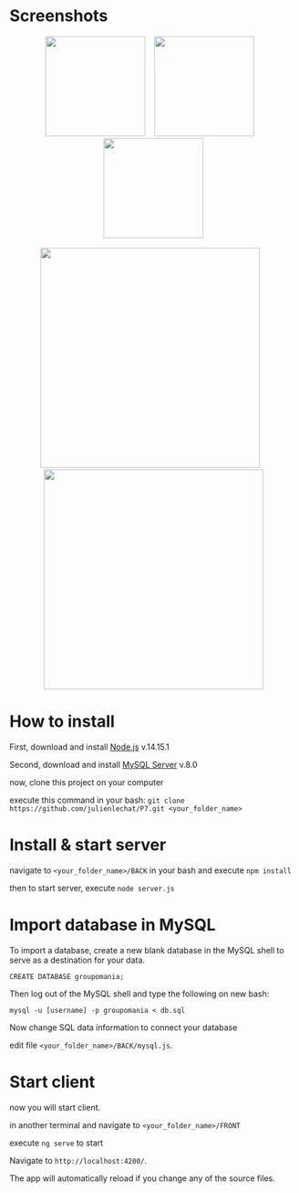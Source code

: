 # Screenshots

<div align="center">
    <img src="https://github.com/julienlechat/reseau-social-entreprise/blob/main/screenshot/login.PNG?raw=true" height="175px"</img>
    <img height="0" width="8px">
    <img src="https://github.com/julienlechat/reseau-social-entreprise/blob/main/screenshot/actuality-2.PNG?raw=true" height="175px"</img>
    <img height="0" width="8px">
    <img src="https://github.com/julienlechat/reseau-social-entreprise/blob/main/screenshot/settings.PNG?raw=true" height="175px"</img>
</div><br />
<div align="center">
    <img src="https://github.com/julienlechat/reseau-social-entreprise/blob/main/screenshot/actuality-1.PNG?raw=true" height="385px"</img>
    <img height="0" width="8px">
    <img src="https://github.com/julienlechat/reseau-social-entreprise/blob/main/screenshot/profile.PNG?raw=true" height="385px"</img>
</div>
 
 
# How to install

First, download and install [Node.js](https://nodejs.org/fr/download/releases/) v.14.15.1

Second, download and install [MySQL Server](https://www.mysql.com/fr/downloads/) v.8.0

now, clone this project on your computer

execute this command in your bash: `git clone  https://github.com/julienlechat/P7.git <your_folder_name>`

# Install & start server

navigate to `<your_folder_name>/BACK` in your bash and execute `npm install`

then to start server, execute `node server.js`

# Import database in MySQL

To import a database, create a new blank database in the MySQL shell to serve as a destination for your data.

`CREATE DATABASE groupomania;`

Then log out of the MySQL shell and type the following on new bash:

`mysql -u [username] -p groupomania < db.sql`

Now change SQL data information to connect your database

edit file `<your_folder_name>/BACK/mysql.js`.

# Start client

now you will start client.

in another terminal and navigate to `<your_folder_name>/FRONT`

execute `ng serve` to start


Navigate to `http://localhost:4200/`.

The app will automatically reload if you change any of the source files.
